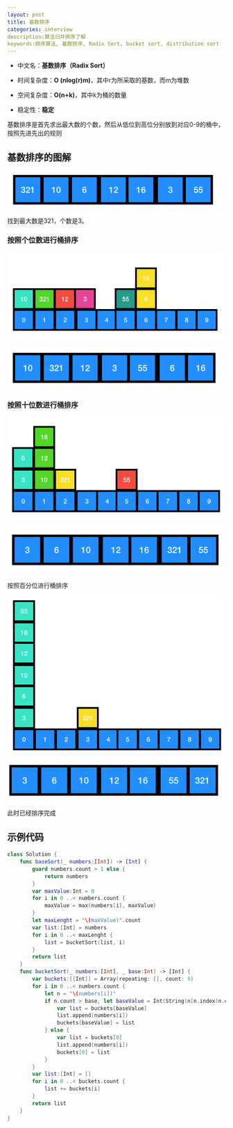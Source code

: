 ```yaml
---
layout: post
title: 基数排序
categories: interview
description:算法归并排序了解
keywords:排序算法, 基数排序, Radix Sort, bucket sort, distribution sort
---
```


- 中文名：**基数排序（Radix Sort）**

- 时间复杂度：**O (nlog(r)m)**，其中r为所采取的基数，而m为堆数
- 空间复杂度：**O(n+k)**，其中k为桶的数量
- 稳定性：**稳定**

基数排序是首先求出最大数的个数，然后从低位到高位分别放到对应0-9的桶中，按照先进先出的规则

## 基数排序的图解

![image-20200327111005882](https://raw.githubusercontent.com/joserccblog/uPic/upic/uPic/image-20200327111005882.png)

找到最大数是321，个数是3。

### 按照个位数进行桶排序

![image-20200327111052227](https://raw.githubusercontent.com/joserccblog/uPic/upic/uPic/image-20200327111052227.png)

![image-20200327111126333](https://raw.githubusercontent.com/joserccblog/uPic/upic/uPic/image-20200327111126333.png)

### 按照十位数进行桶排序

![image-20200327111654402](https://raw.githubusercontent.com/joserccblog/uPic/upic/uPic/image-20200327111654402.png)

![image-20200327111719109](https://raw.githubusercontent.com/joserccblog/uPic/upic/uPic/image-20200327111719109.png)

按照百分位进行桶排序

![image-20200327111836251](https://raw.githubusercontent.com/joserccblog/uPic/upic/uPic/image-20200327111836251.png)

![image-20200327111917343](https://raw.githubusercontent.com/joserccblog/uPic/upic/uPic/image-20200327111917343.png)

此时已经排序完成

## 示例代码

```swift
class Solution {
    func baseSort(_ numbers:[Int]) -> [Int] {
        guard numbers.count > 1 else {
            return numbers
        }
        var maxValue:Int = 0
        for i in 0 ..< numbers.count {
            maxValue = max(numbers[i], maxValue)
        }
        let maxLenght = "\(maxValue)".count
        var list:[Int] = numbers
        for i in 0 ..< maxLenght {
            list = bucketSort(list, i)
        }
        return list
    }
    func bucketSort(_ numbers:[Int], _ base:Int) -> [Int] {
        var buckets:[[Int]] = Array(repeating: [], count: 9)
        for i in 0 ..< numbers.count {
            let n = "\(numbers[i])"
            if n.count > base, let baseValue = Int(String(n[n.index(n.endIndex, offsetBy: (-1 - base))])) {
                var list = buckets[baseValue]
                list.append(numbers[i])
                buckets[baseValue] = list
            } else {
                var list = buckets[0]
                list.append(numbers[i])
                buckets[0] = list
            }
        }
        var list:[Int] = []
        for i in 0 ..< buckets.count {
            list += buckets[i]
        }
        return list
    }
}
```

